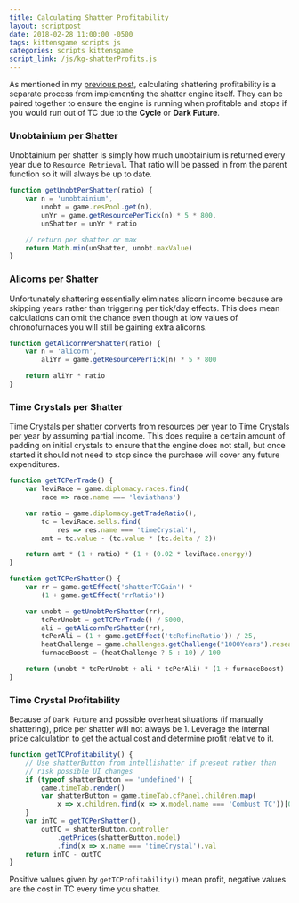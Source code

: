 ```yaml
---
title: Calculating Shatter Profitability
layout: scriptpost
date: 2018-02-28 11:00:00 -0500
tags: kittensgame scripts js
categories: scripts kittensgame
script_link: /js/kg-shatterProfits.js
---
```


As mentioned in my [previous
post](2018-02-28-kg-intelligentshatter.md), calculating shattering
profitability is a separate process from implementing the shatter
engine itself.  They can be paired together to ensure the engine is
running when profitable and stops if you would run out of TC due to
the **Cycle** or **Dark Future**.

### Unobtainium per Shatter

Unobtainium per shatter is simply how much unobtainium is returned
every year due to `Resource Retrieval`.  That ratio will be passed in
from the parent function so it will always be up to date.

```js
function getUnobtPerShatter(ratio) {
    var n = 'unobtainium',
        unobt = game.resPool.get(n),
        unYr = game.getResourcePerTick(n) * 5 * 800,
        unShatter = unYr * ratio

    // return per shatter or max
    return Math.min(unShatter, unobt.maxValue)
}
```

### Alicorns per Shatter

Unfortunately shattering essentially eliminates alicorn income because
are skipping years rather than triggering per tick/day effects.  This
does mean calculations can omit the chance even though at low values
of chronofurnaces you will still be gaining extra alicorns.

```js
function getAlicornPerShatter(ratio) {
    var n = 'alicorn',
        aliYr = game.getResourcePerTick(n) * 5 * 800

    return aliYr * ratio
}
```

### Time Crystals per Shatter

Time Crystals per shatter converts from resources per year to Time
Crystals per year by assuming partial income.  This does require a
certain amount of padding on initial crystals to ensure that the
engine does not stall, but once started it should not need to stop
since the purchase will cover any future expenditures.

```js
function getTCPerTrade() {
    var leviRace = game.diplomacy.races.find(
        race => race.name === 'leviathans')

    var ratio = game.diplomacy.getTradeRatio(),
        tc = leviRace.sells.find(
            res => res.name === 'timeCrystal'),
        amt = tc.value - (tc.value * (tc.delta / 2))

    return amt * (1 + ratio) * (1 + (0.02 * leviRace.energy))
}

function getTCPerShatter() {
    var rr = game.getEffect('shatterTCGain') *
        (1 + game.getEffect('rrRatio'))

    var unobt = getUnobtPerShatter(rr),
        tcPerUnobt = getTCPerTrade() / 5000,
        ali = getAlicornPerShatter(rr),
        tcPerAli = (1 + game.getEffect('tcRefineRatio')) / 25,
        heatChallenge = game.challenges.getChallenge("1000Years").researched,
        furnaceBoost = (heatChallenge ? 5 : 10) / 100

    return (unobt * tcPerUnobt + ali * tcPerAli) * (1 + furnaceBoost)
}
```

### Time Crystal Profitability

Because of `Dark Future` and possible overheat situations (if manually
shattering), price per shatter will not always be 1.  Leverage the
internal price calculation to get the actual cost and determine profit
relative to it.

```js
function getTCProfitability() {
    // Use shatterButton from intellishatter if present rather than
    // risk possible UI changes
    if (typeof shatterButton == 'undefined') {
        game.timeTab.render()
        var shatterButton = game.timeTab.cfPanel.children.map(
            x => x.children.find(x => x.model.name === 'Combust TC'))[0]
    }
    var inTC = getTCPerShatter(),
        outTC = shatterButton.controller
            .getPrices(shatterButton.model)
            .find(x => x.name === 'timeCrystal').val
    return inTC - outTC
}
```

Positive values given by `getTCProfitability()` mean profit, negative
values are the cost in TC every time you shatter.
